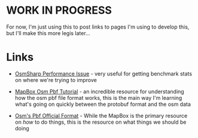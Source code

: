 # WORK IN PROGRESS

For now, I'm just using this to post links to pages I'm using to develop this, but I'll make this more legis later...


# Links

* [OsmSharp Performance Issue](https://github.com/OsmSharp/core/issues/97#issuecomment-3219001024) - very useful for getting benchmark stats on where we're trying to improve

* [MapBox Osm Pbf Tutorial](https://github.com/mapbox/osmpbf-tutorial) - an incredible resource for understanding how the osm pbf file format works, this is the main way I'm learning what's going on quickly between the protobuf format and the osm data

* [Osm's Pbf Official Format](https://wiki.openstreetmap.org/wiki/PBF_Format) - While the MapBox is the primary resource on _how_ to do things, this is the resource on what things we should be doing
